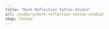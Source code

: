 ```yaml
---
title: "Dark Reflection Tattoo Studio"
url: /sudbury/dark-reflection-tattoo-studio/
shop: Tattoo
---
```

